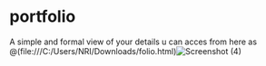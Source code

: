 # portfolio
A simple and formal view of your details 
u can acces from here as @(file:///C:/Users/NRI/Downloads/folio.html)![Screenshot (4)](https://github.com/bogaramjagadish/portfolio/assets/169761936/08db412f-c172-43c3-90c4-fa7ea9394e13)

